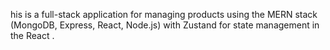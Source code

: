 his is a full-stack application for managing products using the MERN stack (MongoDB, Express, React, Node.js) with Zustand for state management in the React .
